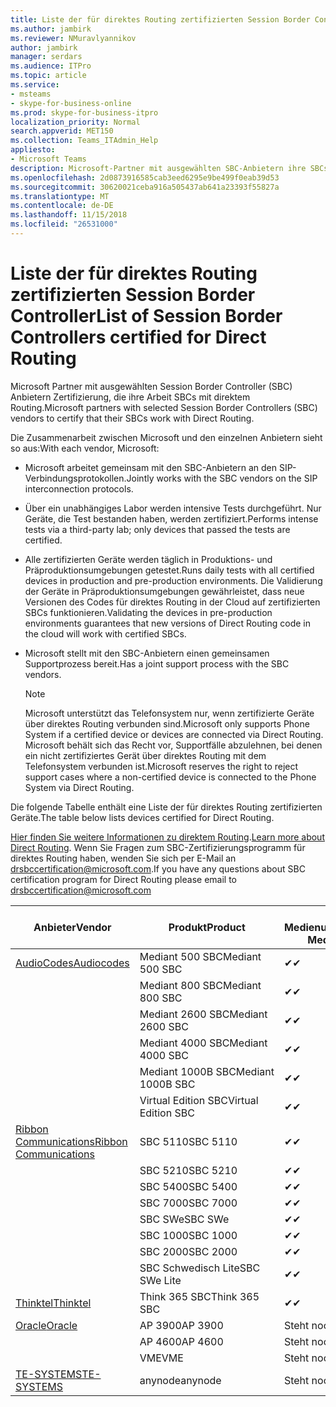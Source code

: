 ```yaml
---
title: Liste der für direktes Routing zertifizierten Session Border Controller
ms.author: jambirk
ms.reviewer: NMuravlyannikov
author: jambirk
manager: serdars
ms.audience: ITPro
ms.topic: article
ms.service:
- msteams
- skype-for-business-online
ms.prod: skype-for-business-itpro
localization_priority: Normal
search.appverid: MET150
ms.collection: Teams_ITAdmin_Help
appliesto:
- Microsoft Teams
description: Microsoft-Partner mit ausgewählten SBC-Anbietern ihre SBCs Zertifizierung arbeiten mit direktem Routing.
ms.openlocfilehash: 2d0873916585cab3eed6295e9be499f0eab39d53
ms.sourcegitcommit: 30620021ceba916a505437ab641a23393f55827a
ms.translationtype: MT
ms.contentlocale: de-DE
ms.lasthandoff: 11/15/2018
ms.locfileid: "26531000"
---
```

# <a name="list-of-session-border-controllers-certified-for-direct-routing"></a><span data-ttu-id="7d363-103">Liste der für direktes Routing zertifizierten Session Border Controller</span><span class="sxs-lookup"><span data-stu-id="7d363-103">List of Session Border Controllers certified for Direct Routing</span></span>

<span data-ttu-id="7d363-104">Microsoft Partner mit ausgewählten Session Border Controller (SBC) Anbietern Zertifizierung, die ihre Arbeit SBCs mit direktem Routing.</span><span class="sxs-lookup"><span data-stu-id="7d363-104">Microsoft partners with selected Session Border Controllers (SBC) vendors to certify that their SBCs work with Direct Routing.</span></span> 

<span data-ttu-id="7d363-105">Die Zusammenarbeit zwischen Microsoft und den einzelnen Anbietern sieht so aus:</span><span class="sxs-lookup"><span data-stu-id="7d363-105">With each vendor, Microsoft:</span></span> 

- <span data-ttu-id="7d363-106">Microsoft arbeitet gemeinsam mit den SBC-Anbietern an den SIP-Verbindungsprotokollen.</span><span class="sxs-lookup"><span data-stu-id="7d363-106">Jointly works with the SBC vendors on the SIP interconnection protocols.</span></span>
- <span data-ttu-id="7d363-107">Über ein unabhängiges Labor werden intensive Tests durchgeführt. Nur Geräte, die Test bestanden haben, werden zertifiziert.</span><span class="sxs-lookup"><span data-stu-id="7d363-107">Performs intense tests via a third-party lab; only devices that passed the tests are certified.</span></span> 
- <span data-ttu-id="7d363-108">Alle zertifizierten Geräte werden täglich in Produktions- und Präproduktionsumgebungen getestet.</span><span class="sxs-lookup"><span data-stu-id="7d363-108">Runs daily tests with all certified devices in production and pre-production environments.</span></span> <span data-ttu-id="7d363-109">Die Validierung der Geräte in Präproduktionsumgebungen gewährleistet, dass neue Versionen des Codes für direktes Routing in der Cloud auf zertifizierten SBCs funktionieren.</span><span class="sxs-lookup"><span data-stu-id="7d363-109">Validating the devices in pre-production environments guarantees that new versions of Direct Routing code in the cloud will work with certified SBCs.</span></span> 
- <span data-ttu-id="7d363-110">Microsoft stellt mit den SBC-Anbietern einen gemeinsamen Supportprozess bereit.</span><span class="sxs-lookup"><span data-stu-id="7d363-110">Has a joint support process with the SBC vendors.</span></span>


  > [!NOTE]
  > <span data-ttu-id="7d363-111">Microsoft unterstützt das Telefonsystem nur, wenn zertifizierte Geräte über direktes Routing verbunden sind.</span><span class="sxs-lookup"><span data-stu-id="7d363-111">Microsoft only supports Phone System if a certified device or devices are connected via Direct Routing.</span></span> <span data-ttu-id="7d363-112">Microsoft behält sich das Recht vor, Supportfälle abzulehnen, bei denen ein nicht zertifiziertes Gerät über direktes Routing mit dem Telefonsystem verbunden ist.</span><span class="sxs-lookup"><span data-stu-id="7d363-112">Microsoft reserves the right to reject support cases where a non-certified device is connected to the Phone System via Direct Routing.</span></span> 

<span data-ttu-id="7d363-113">Die folgende Tabelle enthält eine Liste der für direktes Routing zertifizierten Geräte.</span><span class="sxs-lookup"><span data-stu-id="7d363-113">The table below lists devices certified for Direct Routing.</span></span> 

<span data-ttu-id="7d363-114">[Hier finden Sie weitere Informationen zu direktem Routing](https://aka.ms/dr).</span><span class="sxs-lookup"><span data-stu-id="7d363-114">[Learn more about Direct Routing](https://aka.ms/dr).</span></span> <span data-ttu-id="7d363-115">Wenn Sie Fragen zum SBC-Zertifizierungsprogramm für direktes Routing haben, wenden Sie sich per E-Mail an drsbccertification@microsoft.com.</span><span class="sxs-lookup"><span data-stu-id="7d363-115">If you have any questions about SBC certification program for Direct Routing please email to drsbccertification@microsoft.com</span></span>


|                                                       <span data-ttu-id="7d363-116">Anbieter</span><span class="sxs-lookup"><span data-stu-id="7d363-116">Vendor</span></span>                                                        |       <span data-ttu-id="7d363-117">Produkt</span><span class="sxs-lookup"><span data-stu-id="7d363-117">Product</span></span>       | <span data-ttu-id="7d363-118">Ohne Medienumgehung</span><span class="sxs-lookup"><span data-stu-id="7d363-118">Non-Media Bypass</span></span> | <span data-ttu-id="7d363-119">Medienumgehung</span><span class="sxs-lookup"><span data-stu-id="7d363-119">Media Bypass</span></span> | <span data-ttu-id="7d363-120">Softwareversion</span><span class="sxs-lookup"><span data-stu-id="7d363-120">Software Version</span></span> |
|---------------------------------------------------------------------------------------------------------------------|---------------------|------------------|--------------|------------------|
| [<span data-ttu-id="7d363-121">AudioCodes</span><span class="sxs-lookup"><span data-stu-id="7d363-121">Audiocodes</span></span>](https://www.audiocodes.com/solutions-products/products/products-for-microsoft-365/sbcs-media-gateways) |   <span data-ttu-id="7d363-122">Mediant 500 SBC</span><span class="sxs-lookup"><span data-stu-id="7d363-122">Mediant 500 SBC</span></span>   |     <span data-ttu-id="7d363-123">&#10004;</span><span class="sxs-lookup"><span data-stu-id="7d363-123">&#10004;</span></span>     |   <span data-ttu-id="7d363-124">Steht noch aus</span><span class="sxs-lookup"><span data-stu-id="7d363-124">Pending</span></span>    |  <span data-ttu-id="7d363-125">7.20A.200.055</span><span class="sxs-lookup"><span data-stu-id="7d363-125">7.20A.200.055</span></span>   |
|                                                                                                                     |   <span data-ttu-id="7d363-126">Mediant 800 SBC</span><span class="sxs-lookup"><span data-stu-id="7d363-126">Mediant 800 SBC</span></span>   |     <span data-ttu-id="7d363-127">&#10004;</span><span class="sxs-lookup"><span data-stu-id="7d363-127">&#10004;</span></span>     |   <span data-ttu-id="7d363-128">Steht noch aus</span><span class="sxs-lookup"><span data-stu-id="7d363-128">Pending</span></span>    |  <span data-ttu-id="7d363-129">7.20A.200.055</span><span class="sxs-lookup"><span data-stu-id="7d363-129">7.20A.200.055</span></span>   |
|                                                                                                                     |  <span data-ttu-id="7d363-130">Mediant 2600 SBC</span><span class="sxs-lookup"><span data-stu-id="7d363-130">Mediant 2600 SBC</span></span>   |     <span data-ttu-id="7d363-131">&#10004;</span><span class="sxs-lookup"><span data-stu-id="7d363-131">&#10004;</span></span>     |   <span data-ttu-id="7d363-132">Steht noch aus</span><span class="sxs-lookup"><span data-stu-id="7d363-132">Pending</span></span>    |  <span data-ttu-id="7d363-133">7.20A.200.055</span><span class="sxs-lookup"><span data-stu-id="7d363-133">7.20A.200.055</span></span>   |
|                                                                                                                     |  <span data-ttu-id="7d363-134">Mediant 4000 SBC</span><span class="sxs-lookup"><span data-stu-id="7d363-134">Mediant 4000 SBC</span></span>   |     <span data-ttu-id="7d363-135">&#10004;</span><span class="sxs-lookup"><span data-stu-id="7d363-135">&#10004;</span></span>     |   <span data-ttu-id="7d363-136">Steht noch aus</span><span class="sxs-lookup"><span data-stu-id="7d363-136">Pending</span></span>    |  <span data-ttu-id="7d363-137">7.20A.200.055</span><span class="sxs-lookup"><span data-stu-id="7d363-137">7.20A.200.055</span></span>   |
|                                                                                                                     | <span data-ttu-id="7d363-138">Mediant 1000B SBC</span><span class="sxs-lookup"><span data-stu-id="7d363-138">Mediant 1000B  SBC</span></span>  |     <span data-ttu-id="7d363-139">&#10004;</span><span class="sxs-lookup"><span data-stu-id="7d363-139">&#10004;</span></span>     |   <span data-ttu-id="7d363-140">Steht noch aus</span><span class="sxs-lookup"><span data-stu-id="7d363-140">Pending</span></span>    |  <span data-ttu-id="7d363-141">7.20A.200.055</span><span class="sxs-lookup"><span data-stu-id="7d363-141">7.20A.200.055</span></span>   |
|                                                                                                                     | <span data-ttu-id="7d363-142">Virtual Edition SBC</span><span class="sxs-lookup"><span data-stu-id="7d363-142">Virtual Edition SBC</span></span> |     <span data-ttu-id="7d363-143">&#10004;</span><span class="sxs-lookup"><span data-stu-id="7d363-143">&#10004;</span></span>     |   <span data-ttu-id="7d363-144">Steht noch aus</span><span class="sxs-lookup"><span data-stu-id="7d363-144">Pending</span></span>    |  <span data-ttu-id="7d363-145">7.20A.200.055</span><span class="sxs-lookup"><span data-stu-id="7d363-145">7.20A.200.055</span></span>   |
|  [<span data-ttu-id="7d363-146">Ribbon Communications</span><span class="sxs-lookup"><span data-stu-id="7d363-146">Ribbon Communications</span></span>](https://ribboncommunications.com/solutions/enterprise-solutions/microsoft-skype-business)  |      <span data-ttu-id="7d363-147">SBC 5110</span><span class="sxs-lookup"><span data-stu-id="7d363-147">SBC 5110</span></span>       |     <span data-ttu-id="7d363-148">&#10004;</span><span class="sxs-lookup"><span data-stu-id="7d363-148">&#10004;</span></span>     |   <span data-ttu-id="7d363-149">Steht noch aus</span><span class="sxs-lookup"><span data-stu-id="7d363-149">Pending</span></span>    |       <span data-ttu-id="7d363-150">V6.2</span><span class="sxs-lookup"><span data-stu-id="7d363-150">V6.2</span></span>       |
|                                                                                                                     |      <span data-ttu-id="7d363-151">SBC 5210</span><span class="sxs-lookup"><span data-stu-id="7d363-151">SBC 5210</span></span>       |     <span data-ttu-id="7d363-152">&#10004;</span><span class="sxs-lookup"><span data-stu-id="7d363-152">&#10004;</span></span>     |   <span data-ttu-id="7d363-153">Steht noch aus</span><span class="sxs-lookup"><span data-stu-id="7d363-153">Pending</span></span>    |       <span data-ttu-id="7d363-154">V6.2</span><span class="sxs-lookup"><span data-stu-id="7d363-154">V6.2</span></span>       |
|                                                                                                                     |      <span data-ttu-id="7d363-155">SBC 5400</span><span class="sxs-lookup"><span data-stu-id="7d363-155">SBC 5400</span></span>       |     <span data-ttu-id="7d363-156">&#10004;</span><span class="sxs-lookup"><span data-stu-id="7d363-156">&#10004;</span></span>     |   <span data-ttu-id="7d363-157">Steht noch aus</span><span class="sxs-lookup"><span data-stu-id="7d363-157">Pending</span></span>    |       <span data-ttu-id="7d363-158">V6.2</span><span class="sxs-lookup"><span data-stu-id="7d363-158">V6.2</span></span>       |
|                                                                                                                     |      <span data-ttu-id="7d363-159">SBC 7000</span><span class="sxs-lookup"><span data-stu-id="7d363-159">SBC 7000</span></span>       |     <span data-ttu-id="7d363-160">&#10004;</span><span class="sxs-lookup"><span data-stu-id="7d363-160">&#10004;</span></span>     |   <span data-ttu-id="7d363-161">Steht noch aus</span><span class="sxs-lookup"><span data-stu-id="7d363-161">Pending</span></span>    |       <span data-ttu-id="7d363-162">V6.2</span><span class="sxs-lookup"><span data-stu-id="7d363-162">V6.2</span></span>       |
|                                                                                                                     |       <span data-ttu-id="7d363-163">SBC SWe</span><span class="sxs-lookup"><span data-stu-id="7d363-163">SBC SWe</span></span>       |     <span data-ttu-id="7d363-164">&#10004;</span><span class="sxs-lookup"><span data-stu-id="7d363-164">&#10004;</span></span>     |   <span data-ttu-id="7d363-165">Steht noch aus</span><span class="sxs-lookup"><span data-stu-id="7d363-165">Pending</span></span>    |       <span data-ttu-id="7d363-166">V6.2</span><span class="sxs-lookup"><span data-stu-id="7d363-166">V6.2</span></span>       |
|                                                                                                                     |      <span data-ttu-id="7d363-167">SBC 1000</span><span class="sxs-lookup"><span data-stu-id="7d363-167">SBC 1000</span></span>       |     <span data-ttu-id="7d363-168">&#10004;</span><span class="sxs-lookup"><span data-stu-id="7d363-168">&#10004;</span></span>     |   <span data-ttu-id="7d363-169">Steht noch aus</span><span class="sxs-lookup"><span data-stu-id="7d363-169">Pending</span></span>    |      <span data-ttu-id="7d363-170">V7.0.2</span><span class="sxs-lookup"><span data-stu-id="7d363-170">V7.0.2</span></span>      |
|                                                                                                                     |      <span data-ttu-id="7d363-171">SBC 2000</span><span class="sxs-lookup"><span data-stu-id="7d363-171">SBC 2000</span></span>       |     <span data-ttu-id="7d363-172">&#10004;</span><span class="sxs-lookup"><span data-stu-id="7d363-172">&#10004;</span></span>     |   <span data-ttu-id="7d363-173">Steht noch aus</span><span class="sxs-lookup"><span data-stu-id="7d363-173">Pending</span></span>    |      <span data-ttu-id="7d363-174">V7.0.2</span><span class="sxs-lookup"><span data-stu-id="7d363-174">V7.0.2</span></span>      |
|                                                                                                                     |    <span data-ttu-id="7d363-175">SBC Schwedisch Lite</span><span class="sxs-lookup"><span data-stu-id="7d363-175">SBC SWe Lite</span></span>     |     <span data-ttu-id="7d363-176">&#10004;</span><span class="sxs-lookup"><span data-stu-id="7d363-176">&#10004;</span></span>     |   <span data-ttu-id="7d363-177">Steht noch aus</span><span class="sxs-lookup"><span data-stu-id="7d363-177">Pending</span></span>    |      <span data-ttu-id="7d363-178">V7.0.4</span><span class="sxs-lookup"><span data-stu-id="7d363-178">V7.0.4</span></span>      |
|                     [<span data-ttu-id="7d363-179">Thinktel</span><span class="sxs-lookup"><span data-stu-id="7d363-179">Thinktel</span></span>](https://www.thinktel.ca/services/think-365/think-365-overview/)                      |    <span data-ttu-id="7d363-180">Think 365 SBC</span><span class="sxs-lookup"><span data-stu-id="7d363-180">Think 365 SBC</span></span>    |     <span data-ttu-id="7d363-181">&#10004;</span><span class="sxs-lookup"><span data-stu-id="7d363-181">&#10004;</span></span>     |   <span data-ttu-id="7d363-182">Steht noch aus</span><span class="sxs-lookup"><span data-stu-id="7d363-182">Pending</span></span>    |       <span data-ttu-id="7d363-183">V1.4</span><span class="sxs-lookup"><span data-stu-id="7d363-183">V1.4</span></span>       |
|                     [<span data-ttu-id="7d363-184">Oracle</span><span class="sxs-lookup"><span data-stu-id="7d363-184">Oracle</span></span>](https://www.oracle.com/industries/communications/products/session-border-controller/index.html)                      |    <span data-ttu-id="7d363-185">AP 3900</span><span class="sxs-lookup"><span data-stu-id="7d363-185">AP 3900</span></span>       |   <span data-ttu-id="7d363-186">Steht noch aus</span><span class="sxs-lookup"><span data-stu-id="7d363-186">Pending</span></span>    |   <span data-ttu-id="7d363-187">Steht noch aus</span><span class="sxs-lookup"><span data-stu-id="7d363-187">Pending</span></span>  |   <span data-ttu-id="7d363-188">Steht noch aus</span><span class="sxs-lookup"><span data-stu-id="7d363-188">Pending</span></span>    |
|                                                                                                                     |      <span data-ttu-id="7d363-189">AP 4600</span><span class="sxs-lookup"><span data-stu-id="7d363-189">AP 4600</span></span>         |    <span data-ttu-id="7d363-190">Steht noch aus</span><span class="sxs-lookup"><span data-stu-id="7d363-190">Pending</span></span>    |   <span data-ttu-id="7d363-191">Steht noch aus</span><span class="sxs-lookup"><span data-stu-id="7d363-191">Pending</span></span>    |      <span data-ttu-id="7d363-192">Steht noch aus</span><span class="sxs-lookup"><span data-stu-id="7d363-192">Pending</span></span>      |
|                                                                                                                     |      <span data-ttu-id="7d363-193">VME</span><span class="sxs-lookup"><span data-stu-id="7d363-193">VME</span></span>             |    <span data-ttu-id="7d363-194">Steht noch aus</span><span class="sxs-lookup"><span data-stu-id="7d363-194">Pending</span></span>    |   <span data-ttu-id="7d363-195">Steht noch aus</span><span class="sxs-lookup"><span data-stu-id="7d363-195">Pending</span></span>    |      <span data-ttu-id="7d363-196">Steht noch aus</span><span class="sxs-lookup"><span data-stu-id="7d363-196">Pending</span></span>      |
|                     [<span data-ttu-id="7d363-197">TE-SYSTEMS</span><span class="sxs-lookup"><span data-stu-id="7d363-197">TE-SYSTEMS</span></span>](https://www.anynode.de/anynode-and-microsoft-teams/)                               |     <span data-ttu-id="7d363-198">anynode</span><span class="sxs-lookup"><span data-stu-id="7d363-198">anynode</span></span>         |    <span data-ttu-id="7d363-199">Steht noch aus</span><span class="sxs-lookup"><span data-stu-id="7d363-199">Pending</span></span>    |   <span data-ttu-id="7d363-200">Steht noch aus</span><span class="sxs-lookup"><span data-stu-id="7d363-200">Pending</span></span>    |      <span data-ttu-id="7d363-201">Steht noch aus</span><span class="sxs-lookup"><span data-stu-id="7d363-201">Pending</span></span>      |
